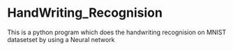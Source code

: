 # HandWriting_Recognision
This is  a python program which does the handwriting recognision on MNIST datasetset by using a Neural network 
